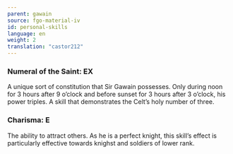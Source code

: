 ```yaml
---
parent: gawain
source: fgo-material-iv
id: personal-skills
language: en
weight: 2
translation: "castor212"
---
```


### Numeral of the Saint: EX

A unique sort of constitution that Sir Gawain possesses.
Only during noon for 3 hours after 9 o’clock and before sunset for 3 hours after 3 o’clock, his power triples.
A skill that demonstrates the Celt’s holy number of three.

### Charisma: E

The ability to attract others.
As he is a perfect knight, this skill’s effect is particularly effective towards knighst and soldiers of lower rank.
